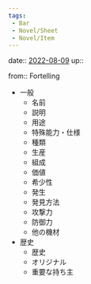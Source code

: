 ```yaml
---
tags:
 - Bar
 - Novel/Sheet
 - Novel/Item
---
```


date:: [2022-08-09](Daily_Note/2022-08-09.md)
up::

from:: Fortelling

- 一般
	- 名前
	- 説明
	- 用途
	- 特殊能力・仕様
	- 種類
	- 生産
	- 組成
	- 価値
	- 希少性
	- 発生
	- 発見方法
	- 攻撃力
	- 防御力
	- 他の機材
- 歴史
	- 歴史
	- オリジナル
	- 重要な持ち主


